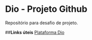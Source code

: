 # Dio - Projeto Github
Repositório para desafio de projeto.

##**Links úteis**
[Plataforma Dio](https://www.dio.me/sign-up?ref=TV2AVZWG8R)

